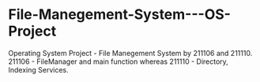 # File-Manegement-System---OS-Project
Operating System Project - File Manegement System by 211106 and 211110. 211106 - FileManager and main function whereas 211110 - Directory, Indexing Services.
